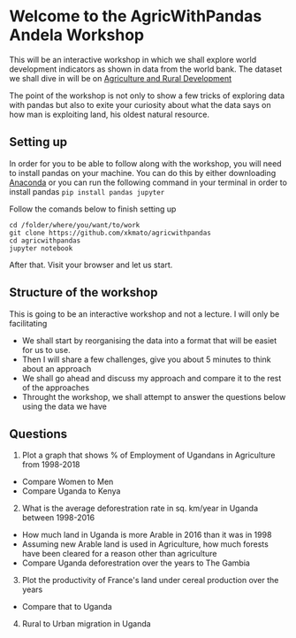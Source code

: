 # Welcome to the AgricWithPandas Andela Workshop

This will be an interactive workshop in which we shall explore world development indicators as shown in data from the world bank. The dataset we shall dive in will be on [Agriculture and Rural Development](https://data.worldbank.org/topic/agriculture-and-rural-development)

The point of the workshop is not only to show a few tricks of exploring data with pandas but also to exite your curiosity about what the data says on how man is exploiting land, his oldest natural resource.

## Setting up

In order for you to be able to follow along with the workshop, you will need to install pandas on your machine. You can do this by either downloading [Anaconda](https://www.anaconda.com/distribution/) or you can run the following command in your terminal in order to install pandas `pip install pandas jupyter`

Follow the comands below to finish setting up

```
cd /folder/where/you/want/to/work
git clone https://github.com/xkmato/agricwithpandas
cd agricwithpandas
jupyter notebook
```

After that. Visit your browser and let us start.

## Structure of the workshop

This is going to be an interactive workshop and not a lecture. I will only be facilitating

* We shall start by reorganising the data into a format that will be easiet for us to use.
* Then I will share a few challenges, give you about 5 minutes to think about an approach
* We shall go ahead and discuss my approach and compare it to the rest of the approaches
* Throught the workshop, we shall attempt to answer the questions below using the data we have

## Questions

1. Plot a graph that shows % of Employment of Ugandans in Agriculture from 1998-2018
  * Compare Women to Men
  * Compare Uganda to Kenya
2. What is the average deforestration rate in sq. km/year in Uganda between 1998-2016
  * How much land in Uganda is more Arable in 2016 than it was in 1998
  * Assuming new Arable land is used in Agriculture, how much forests have been cleared for a reason other than agriculture
  * Compare Uganda deforestration over the years to The Gambia
3. Plot the productivity of France's land under cereal production over the years
  * Compare that to Uganda
4. Rural to Urban migration in Uganda
